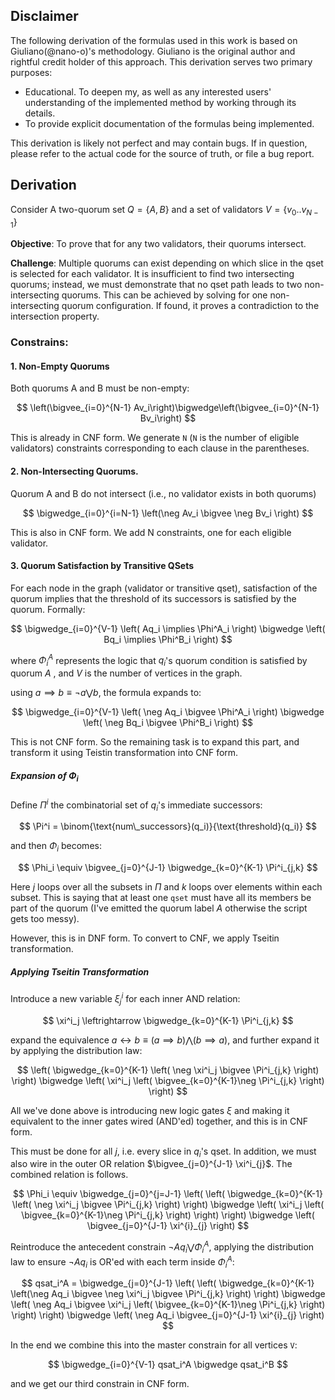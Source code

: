 ## Disclaimer
The following derivation of the formulas used in this work is based on Giuliano(@nano-o)'s methodology. Giuliano is the original author and rightful credit holder of this approach. This derivation serves two primary purposes:
- Educational. To deepen my, as well as any interested users' understanding of the implemented method by working through its details.
- To provide explicit documentation of the formulas being implemented.

This derivation is likely not perfect and may contain bugs. If in question, please refer to the actual code for the source of truth, or file a bug report.


## Derivation
Consider A two-quorum set $Q = \{A, B\}$ and a set of validators $V = \{v_0 .. v_{N-1}\}$

**Objective**: To prove that for any two validators, their quorums intersect.

**Challenge**: Multiple quorums can exist depending on which slice in the qset is selected for each validator. It is insufficient to find two intersecting quorums; instead, we must demonstrate that no qset path leads to two non-intersecting quorums. This can be achieved by solving for one non-intersecting quorum configuration. If found, it proves a contradiction to the intersection property.

### Constrains:

#### 1. **Non-Empty Quorums**
Both quorums A and B must be non-empty:

$$
\left(\bigvee_{i=0}^{N-1}  Av_i\right)\bigwedge\left(\bigvee_{i=0}^{N-1}  Bv_i\right)
$$

This is already in CNF form. We generate `N` (`N` is the number of eligible validators) constraints corresponding to each clause in the parentheses.

#### 2. **Non-Intersecting Quorums**. 
Quorum A and B do not intersect (i.e., no validator exists in both quorums)

$$
\bigwedge_{i=0}^{i=N-1} \left(\neg Av_i \bigvee \neg Bv_i \right)
$$

This is also in CNF form. We add N constraints, one for each eligible validator.

#### 3. Quorum Satisfaction by Transitive QSets
For each node in the graph (validator or transitive qset), satisfaction of the quorum implies that the threshold of its successors is satisfied by the quorum. Formally:

$$
\bigwedge_{i=0}^{V-1} \left( Aq_i \implies \Phi^A_i  \right) \bigwedge \left( Bq_i \implies \Phi^B_i \right)
$$

where $\Phi^A_i$ represents the logic that $q_i$'s quorum condition is satisfied by quorum $A$ , and $V$ is the number of vertices in the graph.

using $a \implies b  \equiv \neg a \bigvee b$, the formula expands to:

$$
\bigwedge_{i=0}^{V-1} \left( \neg Aq_i \bigvee \Phi^A_i \right) \bigwedge \left( \neg Bq_i \bigvee \Phi^B_i \right)
$$

This is not CNF form. So the remaining task is to expand this part, and transform it using Teistin transformation into CNF form.

##### Expansion of $\Phi_i$

Define $\Pi^i$ the combinatorial set of $q_i$'s immediate successors:

$$
\Pi^i = \binom{\text{num\_successors}(q_i)}{\text{threshold}(q_i)}
$$

and then $\Phi_i$ becomes:

$$
\Phi_i \equiv \bigvee_{j=0}^{J-1} \bigwedge_{k=0}^{K-1} \Pi^i_{j,k}
$$

Here $j$ loops over all the subsets in $\Pi$ and $k$ loops over elements within each subset. This is saying that at least one `qset` must have all its members be part of the quorum (I've emitted the quorum label $A$ otherwise the script gets too messy).

However, this is in DNF form. To convert to CNF, we apply Tseitin transformation.

##### Applying Tseitin Transformation
Introduce a new variable $\xi^i_j$ for each inner AND relation:

$$
\xi^i_j \leftrightarrow \bigwedge_{k=0}^{K-1} \Pi^i_{j,k}
$$

expand the equivalence $a \leftrightarrow b \equiv \left(a \implies b\right) \bigwedge \left( b \implies a\right)$, and further expand it by applying the distribution law:

$$
 \left( \bigwedge_{k=0}^{K-1} \left( \neg \xi^i_j \bigvee \Pi^i_{j,k} \right) \right) \bigwedge \left( \xi^i_j \left( \bigvee_{k=0}^{K-1}\neg \Pi^i_{j,k} \right) \right)
$$

All we've done above is introducing new logic gates $\xi$ and making it equivalent to the inner gates wired (AND'ed) together, and this is in CNF form.

This must be done for all $j$, i.e. every slice in $q_i$'s qset. In addition, we must also wire in the outer OR relation 
$\bigvee_{j=0}^{J-1} \xi^i_{j}$. The combined relation is follows.

$$
\Phi_i \equiv \bigwedge_{j=0}^{j=J-1} \left( \left( \bigwedge_{k=0}^{K-1} \left( \neg \xi^i_j \bigvee \Pi^i_{j,k} \right) \right) \bigwedge \left( \xi^i_j \left( \bigvee_{k=0}^{K-1}\neg \Pi^i_{j,k} \right) \right) \right) \bigwedge \left( \bigvee_{j=0}^{J-1} \xi^{i}_{j} \right)
$$

Reintroduce the antecedent constrain $\neg Aq_i \bigvee \Phi^A_i$, applying the distribution law to ensure $\neg Aq_i$ is OR'ed with each term inside $\Phi^A_i$:

$$
qsat_i^A = \bigwedge_{j=0}^{J-1} \left( \left( \bigwedge_{k=0}^{K-1} \left(\neg Aq_i \bigvee \neg \xi^i_j \bigvee \Pi^i_{j,k} \right) \right) \bigwedge \left( \neg Aq_i \bigvee \xi^i_j \left( \bigvee_{k=0}^{K-1}\neg \Pi^i_{j,k} \right) \right) \right) \bigwedge \left(  \neg Aq_i \bigvee_{j=0}^{J-1} \xi^{i}_{j} \right)
$$

In the end we combine this into the master constrain for all vertices `V`:

$$
\bigwedge_{i=0}^{V-1} qsat_i^A \bigwedge qsat_i^B
$$

and we get our third constrain in CNF form.